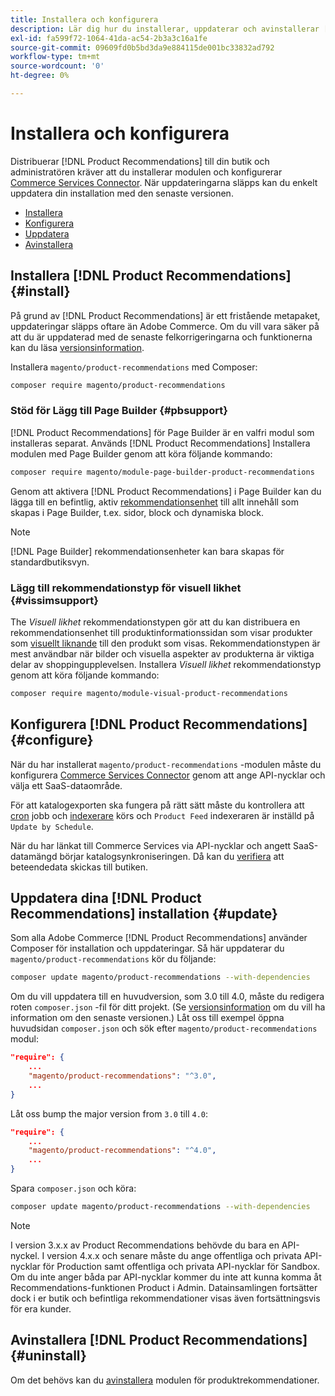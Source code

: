 ```yaml
---
title: Installera och konfigurera
description: Lär dig hur du installerar, uppdaterar och avinstallerar [!DNL Product Recommendations].
exl-id: fa599f72-1064-41da-ac54-2b3a3c16a1fe
source-git-commit: 09609fd0b5bd3da9e884115de001bc33832ad792
workflow-type: tm+mt
source-wordcount: '0'
ht-degree: 0%

---
```


# Installera och konfigurera

Distribuerar [!DNL Product Recommendations] till din butik och administratören kräver att du installerar modulen och konfigurerar [Commerce Services Connector](../landing/saas.md). När uppdateringarna släpps kan du enkelt uppdatera din installation med den senaste versionen.

- [Installera](#install)
- [Konfigurera](#configure)
- [Uppdatera](#update)
- [Avinstallera](#uninstall)

## Installera [!DNL Product Recommendations] {#install}

På grund av [!DNL Product Recommendations] är ett fristående metapaket, uppdateringar släpps oftare än Adobe Commerce. Om du vill vara säker på att du är uppdaterad med de senaste felkorrigeringarna och funktionerna kan du läsa [versionsinformation](release-notes.md).

Installera `magento/product-recommendations` med Composer:

```bash
composer require magento/product-recommendations
```

### Stöd för Lägg till Page Builder {#pbsupport}

[!DNL Product Recommendations] för Page Builder är en valfri modul som installeras separat. Används [!DNL Product Recommendations] Installera modulen med Page Builder genom att köra följande kommando:

```bash
composer require magento/module-page-builder-product-recommendations
```

Genom att aktivera [!DNL Product Recommendations] i Page Builder kan du lägga till en befintlig, aktiv [rekommendationsenhet](https://docs.magento.com/user-guide/cms/page-builder-add-recommendations.html) till allt innehåll som skapas i Page Builder, t.ex. sidor, block och dynamiska block.

>[!NOTE]
>
>[!DNL Page Builder] rekommendationsenheter kan bara skapas för standardbutiksvyn.

### Lägg till rekommendationstyp för visuell likhet {#vissimsupport}

The _Visuell likhet_ rekommendationstypen gör att du kan distribuera en rekommendationsenhet till produktinformationssidan som visar produkter som [visuellt liknande](type.md#visualsim) till den produkt som visas. Rekommendationstypen är mest användbar när bilder och visuella aspekter av produkterna är viktiga delar av shoppingupplevelsen. Installera _Visuell likhet_ rekommendationstyp genom att köra följande kommando:

```bash
composer require magento/module-visual-product-recommendations
```

## Konfigurera [!DNL Product Recommendations] {#configure}

När du har installerat `magento/product-recommendations` -modulen måste du konfigurera [Commerce Services Connector](https://docs.magento.com/user-guide/configuration/services/saas.html) genom att ange API-nycklar och välja ett SaaS-dataområde.

För att katalogexporten ska fungera på rätt sätt måste du kontrollera att [cron](https://devdocs.magento.com/guides/v2.4/config-guide/cli/config-cli-subcommands-cron.html) jobb och [indexerare](https://devdocs.magento.com/guides/v2.4/config-guide/cli/config-cli-subcommands-index.html) körs och `Product Feed` indexeraren är inställd på `Update by Schedule`.

När du har länkat till Commerce Services via API-nycklar och angett SaaS-datamängd börjar katalogsynkroniseringen. Då kan du [verifiera](verify.md) att beteendedata skickas till butiken.

## Uppdatera dina [!DNL Product Recommendations] installation {#update}

Som alla Adobe Commerce [!DNL Product Recommendations] använder Composer för installation och uppdateringar. Så här uppdaterar du `magento/product-recommendations` kör du följande:

```bash
composer update magento/product-recommendations --with-dependencies
```

Om du vill uppdatera till en huvudversion, som 3.0 till 4.0, måste du redigera roten `composer.json` -fil för ditt projekt. (Se [versionsinformation](release-notes.md) om du vill ha information om den senaste versionen.) Låt oss till exempel öppna huvudsidan `composer.json` och sök efter `magento/product-recommendations` modul:

```json
"require": {
    ...
    "magento/product-recommendations": "^3.0",
    ...
}
```

Låt oss bump the major version from `3.0` till `4.0`:

```json
"require": {
    ...
    "magento/product-recommendations": "^4.0",
    ...
}
```

Spara `composer.json` och köra:

```bash
composer update magento/product-recommendations --with-dependencies
```

>[!NOTE]
>
> I version 3.x.x av Product Recommendations behövde du bara en API-nyckel. I version 4.x.x och senare måste du ange offentliga och privata API-nycklar för Production samt offentliga och privata API-nycklar för Sandbox. Om du inte anger båda par API-nycklar kommer du inte att kunna komma åt Recommendations-funktionen Product i Admin. Datainsamlingen fortsätter dock i er butik och befintliga rekommendationer visas även fortsättningsvis för era kunder.

## Avinstallera [!DNL Product Recommendations] {#uninstall}

Om det behövs kan du [avinstallera](https://devdocs.magento.com/guides/v2.4/install-gde/install/cli/install-cli-uninstall-mods.html) modulen för produktrekommendationer.
